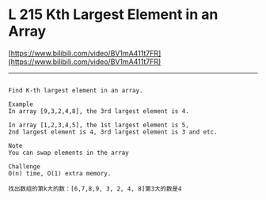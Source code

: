 # L 215 Kth Largest Element in an Array

[https://www.bilibili.com/video/BV1mA411t7FR](https://www.bilibili.com/video/BV1mA411t7FR)

--- 
 
``` 

Find K-th largest element in an array.

Example
In array [9,3,2,4,8], the 3rd largest element is 4.

In array [1,2,3,4,5], the 1st largest element is 5,
2nd largest element is 4, 3rd largest element is 3 and etc.

Note
You can swap elements in the array

Challenge
O(n) time, O(1) extra memory.

找出数组的第k大的数：[6,7,8,9, 3, 2, 4, 8]第3大的数是4


 ```